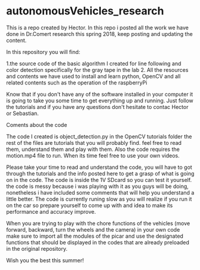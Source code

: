 # autonomousVehicles_research
This is a repo created by Hector. In this repo i posted all the work we have done in Dr.Comert research this spring 2018, keep posting and updating the content.

In this repository you will find:

1.the source code of the basic algorithm I created for line following and color detection specifically for the gray tape in the lab
2. All the resources and contents we have used to install and learn python, OpenCV and all related contents such as the operation of the raspberryPi

Know that if you don't have any of the software installed in your computer it is going to take you some time to get everything up and running. Just follow the tutorials and if you have any questions don't hesitate to contac Hector or Sebastian. 

Coments about the code

The code I created is object_detection.py in the OpenCV tutorials folder the rest of the files are tutorials that you will probably find. feel free to read them, understand them and play with them. Also the code requires the motion.mp4 file to run. When its time feel free to use your own videos.

Please take your time to read and understand the code, you will have to got through the tutorials and the info posted here to get a grasp of what is going on in the code. The code is inside the 1V SDcard so you can test it yourself. the code is messy because i was playing with it as you guys will be doing, nonetheless i have included some comments that will help you understand a little better. The code is currently runing slow as you will realize if you run it on the car so prepare yourself to come up with and idea to make its performance and accuracy improve.  

When you are trying to play with the chore functions of the vehicles (move forward, backward, turn the wheels and the camera) in your own code make sure to import all the modules of the picar and use the designated functions that should be displayed in the codes that are already preloaded in the original repository. 

Wish you the best this summer! 



